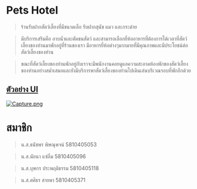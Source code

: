 
# **Pets Hotel** 
> ร้านรับฝากสัตว์เลี้ยงที่มีขนาดเล็ก รับฝากสุนัข แมว และกระต่าย 

>มีบริการเสริมคือ อาบน้ำและตัดขนสัตว์ และสามารถเลือกยี่ห้ออาหารที่ต้องการได้เวลาที่สัตว์เลี้ยงของท่านมาพักอยู่ที่ร้านของเรา มีอาหารยี่ห้อต่างๆมากมายที่มีคุณภาพและมีประโยชน์ต่อสัตว์เลี้ยงของท่าน

>ขณะที่สัตว์เลี้ยงของท่านพักอยู่กับเราจะมีพนักงานคอยดูแลความสะอาดห้องพักของสัตว์เลี้ยงของท่านอย่างสม่ำเสมอและยังมีบริการพาสัตว์เลี้ยงของท่านไปเดินเล่นบริเวณรอบที่พักอีกด้วย 


## [ตัวอย่าง UI](https://www.draw.io/?lightbox=1&highlight=CCE5FF&edit=_blank&layers=1&nav=1#G1pgc8Xh6hFUE5G0rbYaLvB7esVmpEhBwj)
[![Capture.png](https://i.postimg.cc/d3L51bM9/Capture.png)](https://postimg.cc/tnG3vm41)

# **สมาชิก** 
>น.ส.ธนัชพร พิษณุพจน์     5810405053

>น.ส.นัยนา แซ่ลิ้ม         5810405096

>น.ส.บุษกร ประพฤติธรรม    5810405118

>น.ส.ศศิธร สายพา         5810405371
